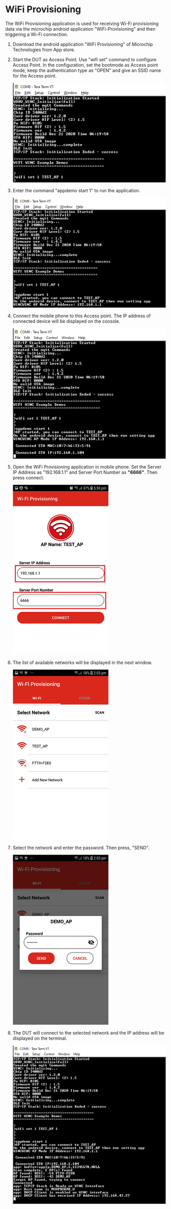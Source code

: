 
# WiFi Provisioning

The WiFi Provisioning application is used for receiving Wi-Fi provisioning data via the microchip android application "WiFi-Provisioning" and then triggering a Wi-Fi connection. 

1. Download the android application "WiFi Provisioning" of Microchip Technologies from App store.

2. Start the DUT as Access Point. Use "wifi set" command to configure Access Point. In the configuration, set the bootmode as Access point mode, keep the authentication type as "OPEN" and give an SSID name for the Access point.

	![wifi_prov_config_cmd](GUID-3F93079F-CB57-484C-9653-AC6C841B9D00-low.png)

3. Enter the command "appdemo start 1" to run the application.

	![wifi_prov_app_start](GUID-1CD3CEC0-4E75-4AF2-BA8A-FBF0D7967BB7-low.png)

4. Connect the mobile phone to this Access point. The IP address of connected device will be displayed on the console.

	![wifi_prov_app_connected](GUID-E0C4B222-FDD8-45D0-8963-FD912A5F2D62-low.png)

5. Open the WiFi Provisioning application in mobile phone. Set the Server IP Address as "192.168.1.1" and Server Port Number
 as **"6666"**. Then press connect.

	![wif_prov_app_1](GUID-165BBB2D-B413-4193-80A1-C5E7548DFAAA-low.png)

6. The list of available networks will be displayed in the next window.

	![wif_prov_app_2](GUID-F9A731C6-F70E-49A0-9AED-CDD1101F8DAC-low.png)

7. Select the network and enter the password. Then press, "SEND".

	![images/wifi_prov_app_3](GUID-92384E0F-8224-4C68-BCF5-B4C51ED68665-low.png)

8. The DUT will connect to the selected network and the IP address will be displayed on the terminal.

	![wifi_prov_app](GUID-1B2E21ED-CDB8-4DD9-9DAB-47751A4A4A75-low.png)
